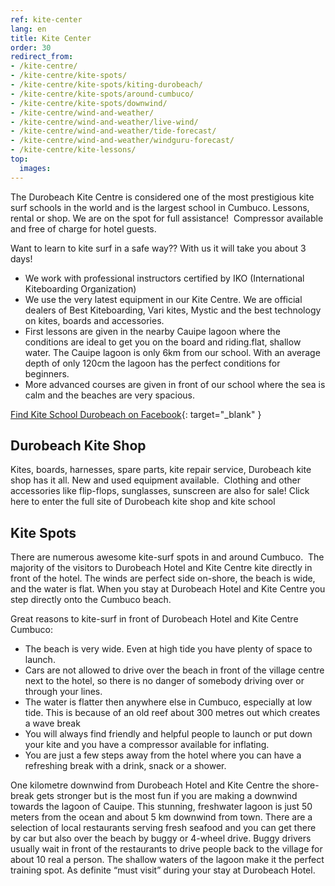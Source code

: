 ```yaml
---
ref: kite-center
lang: en
title: Kite Center
order: 30
redirect_from:
- /kite-centre/
- /kite-centre/kite-spots/
- /kite-centre/kite-spots/kiting-durobeach/
- /kite-centre/kite-spots/around-cumbuco/
- /kite-centre/kite-spots/downwind/
- /kite-centre/wind-and-weather/
- /kite-centre/wind-and-weather/live-wind/
- /kite-centre/wind-and-weather/tide-forecast/
- /kite-centre/wind-and-weather/windguru-forecast/
- /kite-centre/kite-lessons/
top:
  images:
---
```

The Durobeach Kite Centre is considered one of the most prestigious kite surf schools in the world and is the largest school in Cumbuco.
Lessons, rental or shop. We are on the spot for full assistance! 
Compressor available and free of charge for hotel guests.

Want to learn to kite surf in a safe way?? With us it will take you about 3 days!

* We work with professional instructors certified by IKO (International Kiteboarding Organization)
* We use the very latest equipment in our Kite Centre. We are official dealers of Best Kiteboarding, Vari kites, Mystic and the best technology on kites, boards and accessories.
* First lessons are given in the nearby Cauipe lagoon where the conditions are ideal to get you on the board and riding.flat, shallow water. The Cauipe lagoon is only 6km from our school. With an average depth of only 120cm the lagoon has the perfect conditions for beginners.
* More advanced courses are given in front of our school where the sea is calm and the beaches are very spacious.

[Find Kite School Durobeach on Facebook][1]{: target="_blank" }

## Durobeach Kite Shop

Kites, boards, harnesses, spare parts, kite repair service, Durobeach kite shop has it all. New and used equipment available. 
Clothing and other accessories like flip-flops, sunglasses, sunscreen are also for sale!
Click here to enter the full site of Durobeach kite shop and kite school

## Kite Spots

There are numerous awesome kite-surf spots in and around Cumbuco. 
The majority of the visitors to Durobeach Hotel and Kite Centre kite directly in front of the hotel. The winds are perfect side on-shore, the beach is wide, and the water is flat.
When you stay at Durobeach Hotel and Kite Centre you step directly onto the Cumbuco beach.

Great reasons to kite-surf in front of Durobeach Hotel and Kite Centre Cumbuco:

* The beach is very wide. Even at high tide you have plenty of space to launch.
* Cars are not allowed to drive over the beach in front of the village centre next to the hotel, so there is no danger of somebody driving over or through your lines.
* The water is flatter then anywhere else in Cumbuco, especially at low tide. This is because of an old reef about 300 metres out which creates a wave break
* You will always find friendly and helpful people to launch or put down your kite and you have a compressor available for inflating.
* You are just a few steps away from the hotel where you can have a refreshing break with a drink, snack or a shower.

One kilometre downwind from Durobeach Hotel and Kite Centre the shore-break gets stronger but is the most fun if you are making a downwind towards the lagoon of Cauipe. This stunning, freshwater lagoon is just 50 meters from the ocean and about 5 km downwind from town. There are a selection of local restaurants serving fresh seafood and you can get there by car but also over the beach by buggy or 4-wheel drive. Buggy drivers usually wait in front of the restaurants to drive people back to the village for about 10 real a person. The shallow waters of the lagoon make it the perfect training spot. As definite “must visit” during your stay at Durobeach Hotel.

[1]: https://www.facebook.com/kiteschooldurobeach/?fref=ts
